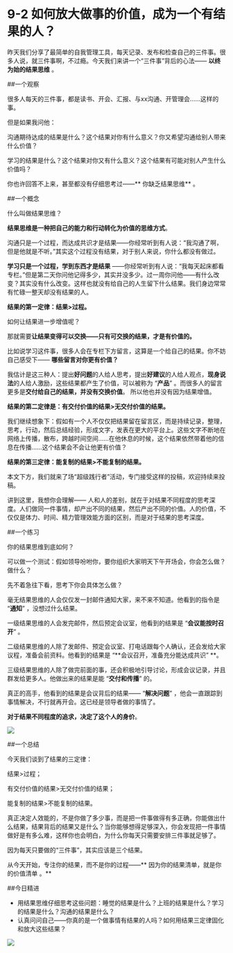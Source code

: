 # 9-2 如何放大做事的价值，成为一个有结果的人？

昨天我们分享了最简单的自我管理工具，每天记录、发布和检查自己的三件事。很多人说，就三件事啊，不过瘾。今天我们来讲一个“三件事”背后的心法—— **以终为始的结果思维** 。

##一个观察

很多人每天的三件事，都是读书、开会、汇报、与xx沟通、开管理会……这样的事。

但是如果我问他：

沟通期待达成的结果是什么？这个结果对你有什么意义？你又希望沟通给别人带来什么价值？

学习的结果是什么？这个结果对你又有什么意义？这个结果有可能对别人产生什么价值吗？

你也许回答不上来，甚至都没有仔细思考过——** 你缺乏结果思维** 。

##一个概念

什么叫做结果思维？

**结果思维是一种把自己的能力和行动转化为价值的思维方式**。

沟通只是一个过程，而达成共识才是结果——你经常听到有人说：“我沟通了啊，但是他就是不听。”其实这个过程没有结果，对于别人来说，你什么都没有做过。

**学习只是一个过程，学到东西才是结果** ——你经常听到有人说：“我每天起床都看专栏。”但是第二天你问他记得多少，其实并没多少。过一周你问他——有什么改变？其实没有什么改变。这样也就没有给自己的人生留下什么结果。我们身边常常有忙碌一整天却没有结果的人。

**结果的第一定律：结果>过程。**

如何让结果进一步增值呢？

那就需要**让结果变得可以交换——只有可交换的结果，才是有价值的。**

比如说学习这件事，很多人会在专栏下方留言，这算是一个给自己的结果。你不妨自己感受下—— **哪些留言对你更有价值？**

我估计是这三种人：提出**好问题**的人给人思考，提出**好建议**的人给人观点，**现身说法**的人给人激励，这些结果都产生了价值，可以被称为 “**产品**” 。而很多人的留言更多是**交付给自己的结果，并没有交换价值**。 所以他也并没有因为结果增值。

**结果的第二定律是：有交付价值的结果>无交付价值的结果。**

我们继续想象下：假如有一个人不仅仅把结果留在留言区，而是持续记录，整理，思考，行动，然后总结经验，形成文字，发表在更大的平台上。这些文字不断地在网络上传播，散布，跨越时间空间……在他休息的时候，这个结果依然带着他的信息在传播……这个结果会不会让他更有价值？

**结果的第三定律：能复制的结果>不能复制的结果。**

本文下方，我们就来了场“超级践行者”活动，专门接受这样的投稿，欢迎持续来投稿。

讲到这里，我想你会理解—— 人和人的差别，就在于对结果不同程度的思考深度。人们做同一件事情，却产出不同的结果，然后产出不同的价值。人的价值，不仅仅是体力、时间、精力管理效能方面的区别，而是对于结果的思考深度。

##一个练习

你的结果思维到底如何？

可以做一个测试：假如领导吩咐你，要你组织大家明天下午开场会，你会怎么做？做什么？

先不着急往下看，思考下你会具体怎么做？

毫无结果思维的人会仅仅发一封邮件通知大家，来不来不知道。他看到的指令是 “**通知**” ，没想过什么结果。

一级结果思维的人会发完邮件，然后预定会议室，他看到的结果是 “**会议能按时召开**” 。

二级结果思维的人除了发邮件、预定会议室、打电话跟每个人确认，还会发给大家议程，准备会前资料。他看到的结果是 “**会议召开，准备充分能达成共识” **。

三级结果思维的人除了做完前面的事，还会积极地引导讨论，形成会议记录，并且群发给更多人。他做出来的结果是能 “**交付和传播**” 的。

真正的高手，他看到的结果是会议背后的结果—— “**解决问题**” ，他会一直跟踪到事情解决，不行就再开会。这已经是领导者做的事情了。

**对于结果不同程度的追求，决定了这个人的身价**。

![](./_image/img_1491.jpg)

##一个总结

今天我们谈到了结果的三定律：

结果>过程；

有交付价值的结果>无交付价值的结果；

能复制的结果>不能复制的结果。 

真正决定人效能的，不是你做了多少事，而是把一件事做得有多正确，你能做出什么结果，结果背后的结果又是什么？当你能够想得足够深入，你会发现把一件事情做好是有多么难，这样你也会明白，为什么你每天只需要安排三件事就足够了。

因为每天只要做的“三件事”，其实应该是三个结果。

从今天开始，专注你的结果，而不是你的过程——** 因为你的结果清单，就是你的价值清单 。**

##今日精进

- 用结果思维仔细思考这些问题：睡觉的结果是什么？上班的结果是什么？学习的结果是什么？沟通的结果是什么？
- 认真问问自己——你真的是一个做事情有结果的人吗？如何用结果三定律固化和放大这些结果？

![](./_image/img_1492.jpg)
